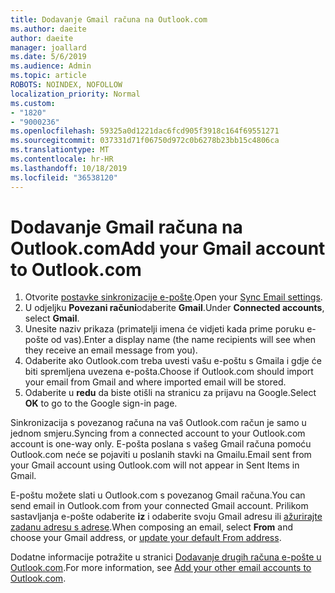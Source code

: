 ```yaml
---
title: Dodavanje Gmail računa na Outlook.com
ms.author: daeite
author: daeite
manager: joallard
ms.date: 5/6/2019
ms.audience: Admin
ms.topic: article
ROBOTS: NOINDEX, NOFOLLOW
localization_priority: Normal
ms.custom:
- "1820"
- "9000236"
ms.openlocfilehash: 59325a0d1221dac6fcd905f3918c164f69551271
ms.sourcegitcommit: 037331d71f06750d972c0b6278b23bb15c4806ca
ms.translationtype: MT
ms.contentlocale: hr-HR
ms.lasthandoff: 10/18/2019
ms.locfileid: "36538120"
---
```

# <a name="add-your-gmail-account-to-outlookcom"></a><span data-ttu-id="41dc0-102">Dodavanje Gmail računa na Outlook.com</span><span class="sxs-lookup"><span data-stu-id="41dc0-102">Add your Gmail account to Outlook.com</span></span>

1. <span data-ttu-id="41dc0-103">Otvorite [postavke sinkronizacije e-pošte](https://go.microsoft.com/fwlink/?linkid=875264).</span><span class="sxs-lookup"><span data-stu-id="41dc0-103">Open your [Sync Email settings](https://go.microsoft.com/fwlink/?linkid=875264).</span></span>
2. <span data-ttu-id="41dc0-104">U odjeljku **Povezani računi**odaberite **Gmail**.</span><span class="sxs-lookup"><span data-stu-id="41dc0-104">Under **Connected accounts**, select **Gmail**.</span></span>
3. <span data-ttu-id="41dc0-105">Unesite naziv prikaza (primatelji imena će vidjeti kada prime poruku e-pošte od vas).</span><span class="sxs-lookup"><span data-stu-id="41dc0-105">Enter a display name (the name recipients will see when they receive an email message from you).</span></span>
4. <span data-ttu-id="41dc0-106">Odaberite ako Outlook.com treba uvesti vašu e-poštu s Gmaila i gdje će biti spremljena uvezena e-pošta.</span><span class="sxs-lookup"><span data-stu-id="41dc0-106">Choose if Outlook.com should import your email from Gmail and where imported email will be stored.</span></span>
5. <span data-ttu-id="41dc0-107">Odaberite u **redu** da biste otišli na stranicu za prijavu na Google.</span><span class="sxs-lookup"><span data-stu-id="41dc0-107">Select **OK** to go to the Google sign-in page.</span></span>

<span data-ttu-id="41dc0-108">Sinkronizacija s povezanog računa na vaš Outlook.com račun je samo u jednom smjeru.</span><span class="sxs-lookup"><span data-stu-id="41dc0-108">Syncing from a connected account to your Outlook.com account is one-way only.</span></span> <span data-ttu-id="41dc0-109">E-pošta poslana s vašeg Gmail računa pomoću Outlook.com neće se pojaviti u poslanih stavki na Gmailu.</span><span class="sxs-lookup"><span data-stu-id="41dc0-109">Email sent from your Gmail account using Outlook.com will not appear in Sent Items in Gmail.</span></span>

<span data-ttu-id="41dc0-110">E-poštu možete slati u Outlook.com s povezanog Gmail računa.</span><span class="sxs-lookup"><span data-stu-id="41dc0-110">You can send email in Outlook.com from your connected Gmail account.</span></span> <span data-ttu-id="41dc0-111">Prilikom sastavljanja e-pošte odaberite **iz** i odaberite svoju Gmail adresu ili [ažurirajte zadanu adresu s adrese](https://go.microsoft.com/fwlink/?linkid=875264).</span><span class="sxs-lookup"><span data-stu-id="41dc0-111">When composing an email, select **From** and choose your Gmail address, or [update your default From address](https://go.microsoft.com/fwlink/?linkid=875264).</span></span>

<span data-ttu-id="41dc0-112">Dodatne informacije potražite u stranici [Dodavanje drugih računa e-pošte u Outlook.com](https://support.office.com/article/c5224df4-5885-4e79-91ba-523aa743f0ba?wt.mc_id=Office_Outlook_com_Alchemy).</span><span class="sxs-lookup"><span data-stu-id="41dc0-112">For more information, see [Add your other email accounts to Outlook.com](https://support.office.com/article/c5224df4-5885-4e79-91ba-523aa743f0ba?wt.mc_id=Office_Outlook_com_Alchemy).</span></span>